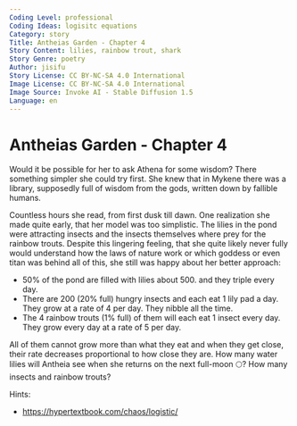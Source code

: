 ```yaml
---
Coding Level: professional
Coding Ideas: logisitc equations
Category: story
Title: Antheias Garden - Chapter 4
Story Content: lilies, rainbow trout, shark
Story Genre: poetry
Author: jisifu
Story License: CC BY-NC-SA 4.0 International
Image License: CC BY-NC-SA 4.0 International
Image Source: Invoke AI - Stable Diffusion 1.5
Language: en
---
```


# Antheias Garden - Chapter 4

Would it be possible for her to ask Athena for some wisdom? There something
simpler she could try first. She knew that in Mykene there was a library,
supposedly full of wisdom from the gods, written down by fallible humans.

Countless hours she read, from first dusk till dawn. One realization she made
quite early, that her model was too simplistic. The lilies in the pond were
attracting insects and the insects themselves where prey for the rainbow trouts.
Despite this lingering feeling, that she quite likely never fully would
understand how the laws of nature work or which goddess or even titan was behind
all of this, she still was happy about her better approach:

- 50% of the pond are filled with lilies about 500. and they triple every day.
- There are 200 (20% full) hungry insects and each eat 1 lily pad a day. They
  grow at a rate of 4 per day. They nibble all the time.
- The 4 rainbow trouts (1% full) of them will each eat 1 insect every day. They
  grow every day at a rate of 5 per day.

All of them cannot grow more than what they eat and when they get close, their
rate decreases proportional to how close they are. How many water lilies will
Antheia see when she returns on the next full-moon 🌕? How many insects and
rainbow trouts?

Hints:

- https://hypertextbook.com/chaos/logistic/

<div data-solution="?"></div>
